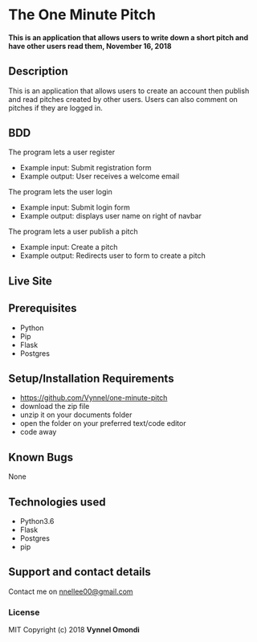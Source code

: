 # The One Minute Pitch


#### This is an application that allows users to write down a short pitch and have other users read them, November 16, 2018


## Description
This is an application that allows users to create an account then publish and read pitches created by other users. Users can also comment on pitches if they are logged in.
## BDD
The program lets a user register
* Example input: Submit registration form
* Example output: User receives a welcome email

The program lets the user login
* Example input: Submit login form
* Example output: displays user name on right of navbar

The program lets a user publish a pitch
* Example input: Create a pitch
* Example output: Redirects user to form to create a pitch

## Live Site


## Prerequisites
* Python
* Pip
* Flask
* Postgres

## Setup/Installation Requirements
* https://github.com/Vynnel/one-minute-pitch
* download the zip file
* unzip it on your documents folder
* open the folder on your preferred text/code editor
* code away
## Known Bugs
None
## Technologies used
* Python3.6
* Flask
* Postgres
* pip
## Support and contact details
Contact me on nnellee00@gmail.com
### License
MIT
Copyright (c) 2018 **Vynnel Omondi**
